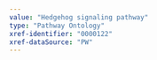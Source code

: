 ```yaml
---
value: "Hedgehog signaling pathway"
type: "Pathway Ontology"
xref-identifier: "0000122"
xref-dataSource: "PW"
---
```

